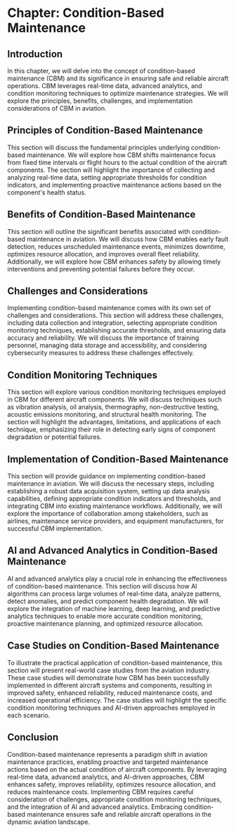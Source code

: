 Chapter: Condition-Based Maintenance
====================================

Introduction
------------

In this chapter, we will delve into the concept of condition-based maintenance (CBM) and its significance in ensuring safe and reliable aircraft operations. CBM leverages real-time data, advanced analytics, and condition monitoring techniques to optimize maintenance strategies. We will explore the principles, benefits, challenges, and implementation considerations of CBM in aviation.

Principles of Condition-Based Maintenance
-----------------------------------------

This section will discuss the fundamental principles underlying condition-based maintenance. We will explore how CBM shifts maintenance focus from fixed time intervals or flight hours to the actual condition of the aircraft components. The section will highlight the importance of collecting and analyzing real-time data, setting appropriate thresholds for condition indicators, and implementing proactive maintenance actions based on the component's health status.

Benefits of Condition-Based Maintenance
---------------------------------------

This section will outline the significant benefits associated with condition-based maintenance in aviation. We will discuss how CBM enables early fault detection, reduces unscheduled maintenance events, minimizes downtime, optimizes resource allocation, and improves overall fleet reliability. Additionally, we will explore how CBM enhances safety by allowing timely interventions and preventing potential failures before they occur.

Challenges and Considerations
-----------------------------

Implementing condition-based maintenance comes with its own set of challenges and considerations. This section will address these challenges, including data collection and integration, selecting appropriate condition monitoring techniques, establishing accurate thresholds, and ensuring data accuracy and reliability. We will discuss the importance of training personnel, managing data storage and accessibility, and considering cybersecurity measures to address these challenges effectively.

Condition Monitoring Techniques
-------------------------------

This section will explore various condition monitoring techniques employed in CBM for different aircraft components. We will discuss techniques such as vibration analysis, oil analysis, thermography, non-destructive testing, acoustic emissions monitoring, and structural health monitoring. The section will highlight the advantages, limitations, and applications of each technique, emphasizing their role in detecting early signs of component degradation or potential failures.

Implementation of Condition-Based Maintenance
---------------------------------------------

This section will provide guidance on implementing condition-based maintenance in aviation. We will discuss the necessary steps, including establishing a robust data acquisition system, setting up data analysis capabilities, defining appropriate condition indicators and thresholds, and integrating CBM into existing maintenance workflows. Additionally, we will explore the importance of collaboration among stakeholders, such as airlines, maintenance service providers, and equipment manufacturers, for successful CBM implementation.

AI and Advanced Analytics in Condition-Based Maintenance
--------------------------------------------------------

AI and advanced analytics play a crucial role in enhancing the effectiveness of condition-based maintenance. This section will discuss how AI algorithms can process large volumes of real-time data, analyze patterns, detect anomalies, and predict component health degradation. We will explore the integration of machine learning, deep learning, and predictive analytics techniques to enable more accurate condition monitoring, proactive maintenance planning, and optimized resource allocation.

Case Studies on Condition-Based Maintenance
-------------------------------------------

To illustrate the practical application of condition-based maintenance, this section will present real-world case studies from the aviation industry. These case studies will demonstrate how CBM has been successfully implemented in different aircraft systems and components, resulting in improved safety, enhanced reliability, reduced maintenance costs, and increased operational efficiency. The case studies will highlight the specific condition monitoring techniques and AI-driven approaches employed in each scenario.

Conclusion
----------

Condition-based maintenance represents a paradigm shift in aviation maintenance practices, enabling proactive and targeted maintenance actions based on the actual condition of aircraft components. By leveraging real-time data, advanced analytics, and AI-driven approaches, CBM enhances safety, improves reliability, optimizes resource allocation, and reduces maintenance costs. Implementing CBM requires careful consideration of challenges, appropriate condition monitoring techniques, and the integration of AI and advanced analytics. Embracing condition-based maintenance ensures safe and reliable aircraft operations in the dynamic aviation landscape.
